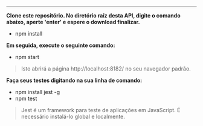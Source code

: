 ___
**Clone este repositório. No diretório raíz desta API, digite o comando abaixo, aperte 'enter' e espere o download finalizar.**
- npm install

**Em seguida, execute o seguinte comando:**
- npm start
> Isto abrirá a página http://localhost:8182/ no seu navegador padrão.

**Faça seus testes digitando na sua linha de comando:**
- npm install jest -g
- npm test
> Jest é um framework para teste de aplicações em JavaScript. É necessário instalá-lo global e localmente.
